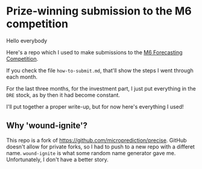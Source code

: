 # Prize-winning submission to the M6 competition

Hello everybody

Here's a repo which I used to make submissions to the [M6 Forecasting Competition](https://m6competition.com).

If you check the file `how-to-submit.md`, that'll show the steps I went through each month.

For the last three months, for the investment part, I just put everything in the `DRE` stock, as by then it had become constant.

I'll put together a proper write-up, but for now here's everything I used!

## Why 'wound-ignite'?

This repo is a fork of https://github.com/microprediction/precise. GitHub doesn't allow for private forks, so
I had to push to a new repo with a differet name. `wound-ignite` is what some random name generator gave me.
Unfortunately, I don't have a better story.
